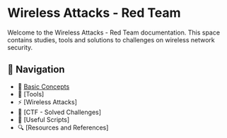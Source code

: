 # Wireless Attacks - Red Team 

Welcome to the Wireless Attacks - Red Team documentation. This space contains studies, tools and solutions to challenges on wireless network security.

## 🔗 Navigation  
- 📖 [Basic Concepts](https://github.com/ikenpachi/Wireless-Attacks-Docs-Red-Team/wiki/Basic-Concepts)
- 🔧 [Tools]
- ⚡ [Wireless Attacks]
- 🎯 [CTF - Solved Challenges]
- 📜 [Useful Scripts]
- 🔍 [Resources and References]
